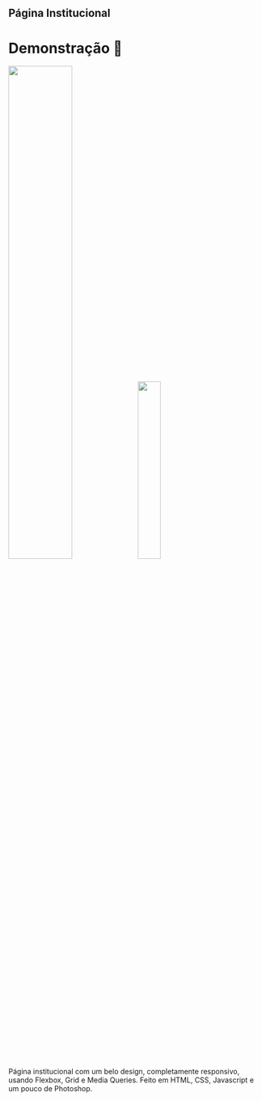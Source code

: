 ## Página Institucional

# Demonstração 📸

<div display="block">
  <img src="https://user-images.githubusercontent.com/90733795/135014969-8f1d4628-88f5-4e23-961f-829148d43537.gif"  width="50%"></img>
  <img src="https://user-images.githubusercontent.com/90733795/135020883-af173811-8828-45d4-85e7-f7fdc665b92b.gif" " width="30%"></img>
</div>

##

Página institucional com um belo design, completamente responsivo, usando Flexbox, Grid e Media Queries. Feito em HTML, CSS, Javascript e um pouco de Photoshop.
